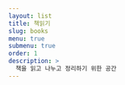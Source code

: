 ```yaml
---
layout: list
title: 책읽기
slug: books
menu: true
submenu: true
order: 1
description: >
  책을 읽고 나누고 정리하기 위한 공간
---
```

